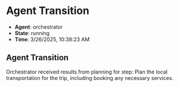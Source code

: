 # Agent Transition

- **Agent**: orchestrator
- **State**: running
- **Time**: 3/26/2025, 10:38:23 AM

## Agent Transition

Orchestrator received results from planning for step: Plan the local transportation for the trip, including booking any necessary services.

